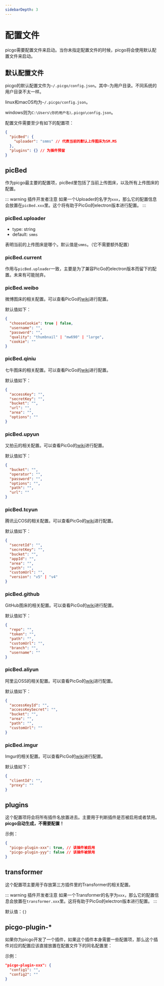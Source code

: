 ```yaml
---
sidebarDepth: 3
---
```

# 配置文件

picgo需要配置文件来启动。当你未指定配置文件的时候，picgo将会使用默认配置文件来启动。

## 默认配置文件

picgo的默认配置文件为`~/.picgo/config.json`。其中`~`为用户目录。不同系统的用户目录不太一样。

linux和macOS均为`~/.picgo/config.json`。

windows则为`C:\Users\你的用户名\.picgo\config.json`。

配置文件需要至少有如下的配置项：

```json
{
  "picBed": {
    "uploader": "smms" // 代表当前的默认上传图床为SM.MS
  },
  "plugins": {} // 为插件预留
}
```

## picBed

作为picgo最主要的配置项，picBed里包括了当前上传图床，以及所有上传图床的配置。

::: warning 插件开发者注意
如果一个Uploader的名字为`xxx`，那么它的配置信息会放置在`picBed.xxx`里。这个将有助于PicGo的electron版本进行配置。
:::

### picBed.uploader

- type: string
- default: `smms`

表明当前的上传图床是哪个。默认值是`smms`。（它不需要额外配置）

### picBed.current

作用与`picBed.uploader`一致，主要是为了兼容PicGo的electron版本而留下的配置。未来有可能抛弃。

### picBed.weibo

微博图床的相关配置。可以查看PicGo的[wiki](https://github.com/Molunerfinn/PicGo/wiki/%E8%AF%A6%E7%BB%86%E7%AA%97%E5%8F%A3%E7%9A%84%E4%BD%BF%E7%94%A8#微博图床)进行配置。

默认值如下：

```json
{
  "chooseCookie": true | false,
  "username": "",
  "password": "",
  "quality": "thumbnail" | "mw690" | "large",
  "cookie": ""
}
```

### picBed.qiniu

七牛图床的相关配置。可以查看PicGo的[wiki](https://github.com/Molunerfinn/PicGo/wiki/%E8%AF%A6%E7%BB%86%E7%AA%97%E5%8F%A3%E7%9A%84%E4%BD%BF%E7%94%A8#七牛图床)进行配置。

默认值如下：

```json
{
  "accessKey": "",
  "secretKey": "",
  "bucket": "",
  "url": "",
  "area": "",
  "options": ""
}
```

### picBed.upyun

又拍云的相关配置。可以查看PicGo的[wiki](https://github.com/Molunerfinn/PicGo/wiki/%E8%AF%A6%E7%BB%86%E7%AA%97%E5%8F%A3%E7%9A%84%E4%BD%BF%E7%94%A8#又拍云)进行配置。

默认值如下：

```json
{
  "bucket": "",
  "operator": "",
  "password": "",
  "options": "",
  "path": "",
  "url": ""
}
```

### picBed.tcyun

腾讯云COS的相关配置。可以查看PicGo的[wiki](https://github.com/Molunerfinn/PicGo/wiki/%E8%AF%A6%E7%BB%86%E7%AA%97%E5%8F%A3%E7%9A%84%E4%BD%BF%E7%94%A8#腾讯云cos)进行配置。

默认值如下：

```json
{
  "secretId": "",
  "secretKey": "",
  "bucket": "",
  "appId": "",
  "area": "",
  "path": "",
  "customUrl": "",
  "version": "v5" | "v4"
}
```

### picBed.github

GitHub图床的相关配置。可以查看PicGo的[wiki](https://github.com/Molunerfinn/PicGo/wiki/%E8%AF%A6%E7%BB%86%E7%AA%97%E5%8F%A3%E7%9A%84%E4%BD%BF%E7%94%A8#github图床)进行配置。

默认值如下：

```json
{
  "repo": "",
  "token": "",
  "path": "",
  "customUrl": "",
  "branch": "",
  "username": ""
}
```

### picBed.aliyun

阿里云OSS的相关配置。可以查看PicGo的[wiki](https://github.com/Molunerfinn/PicGo/wiki/%E8%AF%A6%E7%BB%86%E7%AA%97%E5%8F%A3%E7%9A%84%E4%BD%BF%E7%94%A8#阿里云oss)进行配置。

默认值如下：

```json
{
  "accessKeyId": "",
  "accessKeySecret": "",
  "bucket": "",
  "area": "",
  "path": "",
  "customUrl": ""
}
```

### picBed.imgur

Imgur的相关配置。可以查看PicGo的[wiki](https://github.com/Molunerfinn/PicGo/wiki/%E8%AF%A6%E7%BB%86%E7%AA%97%E5%8F%A3%E7%9A%84%E4%BD%BF%E7%94%A8#imgur)进行配置。

默认值如下：

```json
{
  "clientId": "",
  "proxy": ""
}
```

## plugins

这个配置项将会将所有插件名放置进去。主要用于判断插件是否被启用或者禁用。 **picgo自动生成，不需要配置！**

示例：

```json
{
  "picgo-plugin-xxx": true, // 该插件被启用
  "picgo-plugin-yyy": false // 该插件被禁用
}
```

## transformer

这个配置项主要用于存放第三方插件里的Transformer的相关配置。

::: warning 插件开发者注意
如果一个Transformer的名字为`xxx`，那么它的配置信息会放置在`transformer.xxx`里。这将有助于PicGo的electron版本进行配置。
:::

默认值：`{}`

## picgo-plugin-*

如果你为picgo开发了一个插件，如果这个插件本身需要一些配置项，那么这个插件对应的配置应该直接放置在配置文件下的同名配置里：

示例：

```json
"picgo-plugin-xxx": {
  "config1": "",
  "config2": ""
}
```

